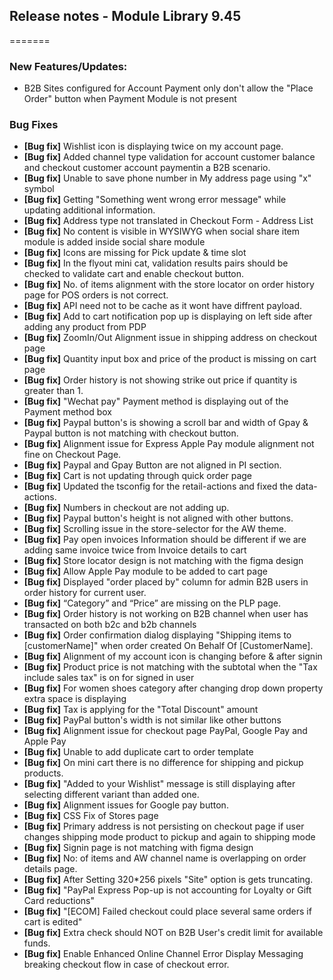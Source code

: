 ## Release notes - Module Library 9.45
=======

### New Features/Updates:

- B2B Sites configured for Account Payment only don't allow the "Place Order" button when Payment Module is not present

### Bug Fixes

* **[Bug fix]** Wishlist icon is displaying twice on my account page.
* **[Bug fix]** Added channel type validation for account customer balance and checkout customer account paymentin a B2B scenario.
* **[Bug fix]** Unable to save phone number in My address page using "x" symbol
* **[Bug fix]** Getting "Something went wrong error message" while updating additional information.
* **[Bug fix]** Address type not translated in Checkout Form - Address List
* **[Bug fix]** No content is visible in WYSIWYG when social share item module is added inside social share module
* **[Bug fix]** Icons are missing for Pick update & time slot
* **[Bug fix]** In the flyout mini cat, validation results pairs should be checked to validate cart and enable checkout button.
* **[Bug fix]** No. of items alignment with the store locator on order history page for POS orders is not correct.
* **[Bug fix]** API need not to be cache as it wont have diffrent payload.
* **[Bug fix]** Add to cart notification pop up is displaying on left side after adding any product from PDP
* **[Bug fix]** ZoomIn/Out Alignment issue in shipping address on checkout page
* **[Bug fix]** Quantity input box and price of the product is missing on cart page
* **[Bug fix]** Order history is not showing strike out price if quantity is greater than 1.
* **[Bug fix]** "Wechat pay" Payment method is displaying out of the Payment method box
* **[Bug fix]** Paypal button's is showing a scroll bar and width of Gpay & Paypal button is not matching with checkout button.
* **[Bug fix]** Alignment issue for Express Apple Pay module alignment not fine on Checkout Page.
* **[Bug fix]** Paypal and Gpay Button are not aligned in PI section.
* **[Bug fix]** Cart is not updating through quick order page
* **[Bug fix]** Updated the tsconfig for the retail-actions and fixed the data-actions.
* **[Bug fix]** Numbers in checkout are not adding up.
* **[Bug fix]** Paypal button's height is not aligned with other buttons.
* **[Bug fix]** Scrolling issue in the store-selector for the AW theme.
* **[Bug fix]** Pay open invoices Information should be different if we are adding same invoice twice from Invoice details to cart
* **[Bug fix]** Store locator design is   not matching with the figma design
* **[Bug fix]** Allow Apple Pay module to be added to cart page
* **[Bug fix]** Displayed "order placed by" column for admin B2B users in order history for current user.
* **[Bug fix]** “Category” and “Price” are missing on the PLP page.
* **[Bug fix]** Order history is not working on B2B channel when user has transacted on both b2c and b2b channels
* **[Bug fix]** Order confirmation dialog displaying "Shipping items to [customerName]" when order created On Behalf Of [CustomerName].
* **[Bug fix]** Alignment of my account icon is changing before & after signin
* **[Bug fix]** Product price is not matching with the subtotal when the "Tax include sales tax" is on for signed in user
* **[Bug fix]** For women shoes category after changing drop down property extra space is displaying
* **[Bug fix]** Tax is applying for the "Total Discount" amount
* **[Bug fix]** PayPal button's width is not similar like other buttons
* **[Bug fix]** Alignment issue for checkout page PayPal, Google Pay and Apple Pay
* **[Bug fix]** Unable to add duplicate cart to order template
* **[Bug fix]** On mini cart there is no difference for shipping and pickup products.
* **[Bug fix]** "Added to your Wishlist" message is still displaying after selecting different variant than added one.
* **[Bug fix]** Alignment issues for Google pay button.
* **[Bug fix]** CSS Fix of Stores page
* **[Bug fix]** Primary address is not persisting on checkout page if user changes shipping mode product to pickup and again to shipping mode
* **[Bug fix]** Signin page is not matching with figma design
* **[Bug fix]** No: of items and AW channel name is overlapping on order details page.
* **[Bug fix]** After Setting 320*256 pixels "Site" option is gets truncating.
* **[Bug fix]** "PayPal Express Pop-up is not accounting for Loyalty or Gift Card reductions"
* **[Bug fix]** "[ECOM] Failed checkout could place several same orders if cart is edited"
* **[Bug fix]** Extra check should NOT on B2B User's credit limit for available funds.
* **[Bug fix]** Enable Enhanced Online Channel Error Display Messaging breaking checkout flow in case of checkout error.
